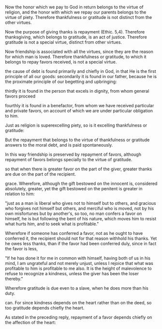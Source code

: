            

Now the honor which we pay to God in return belongs to the virtue of religion, and the honor with which we repay our parents belongs to the virtue of piety. Therefore thankfulness or gratitude is not distinct from the other virtues.

Now the purpose of giving thanks is repayment (Ethic. 5,4). Therefore thanksgiving, which belongs to gratitude, is an act of justice. Therefore gratitude is not a special virtue, distinct from other virtues.

Now friendship is associated with all the virtues, since they are the reason for which man is loved. Therefore thankfulness or gratitude, to which it belongs to repay favors received, is not a special virtue.

the cause of debt is found primarily and chiefly in God, in that He is the first principle of all our goods: secondarily it is found in our father, because he is the proximate principle of our begetting and upbringing:

thirdly it is found in the person that excels in dignity, from whom general favors proceed

fourthly it is found in a benefactor, from whom we have received particular and private favors, on account of which we are under particular obligation to him.

Just as religion is superexcelling piety, so is it excelling thankfulness or gratitude:

But the repayment that belongs to the virtue of thankfulness or gratitude answers to the moral debt, and is paid spontaneously.

In this way friendship is preserved by repayment of favors, although repayment of favors belongs specially to the virtue of gratitude.

so that when there is greater favor on the part of the giver, greater thanks are due on the part of the recipient.

grace. Wherefore, although the gift bestowed on the innocent is, considered absolutely, greater, yet the gift bestowed on the penitent is greater in relation to him:

"just as a man is liberal who gives not to himself but to others, and gracious who forgives not himself but others, and merciful who is moved, not by his own misfortunes but by another's, so too, no man confers a favor on himself, he is but following the bent of his nature, which moves him to resist what hurts him, and to seek what is profitable."

Wherefore if someone has conferred a favor, not as he ought to have conferred it, the recipient should not for that reason withhold his thanks. Yet he owes less thanks, than if the favor had been conferred duly, since in fact the favor is less,

"If he has done it for me in common with himself, having both of us in his mind, I am ungrateful and not merely unjust, unless I rejoice that what was profitable to him is profitable to me also. It is the height of malevolence to refuse to recognize a kindness, unless the giver has been the loser thereby."

Wherefore gratitude is due even to a slave, when he does more than his duty.

can. For since kindness depends on the heart rather than on the deed, so too gratitude depends chiefly the heart.

As stated in the preceding reply, repayment of a favor depends chiefly on the affection of the heart: